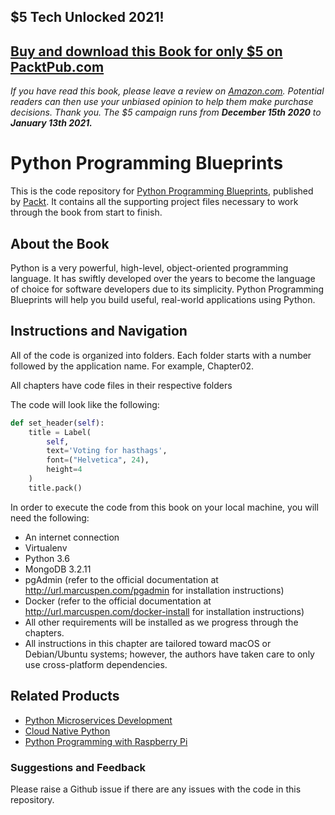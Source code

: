 ## $5 Tech Unlocked 2021!
[Buy and download this Book for only $5 on PacktPub.com](https://www.packtpub.com/product/python-programming-blueprints/9781786468161)
-----
*If you have read this book, please leave a review on [Amazon.com](https://www.amazon.com/gp/product/1786468166).     Potential readers can then use your unbiased opinion to help them make purchase decisions. Thank you. The $5 campaign         runs from __December 15th 2020__ to __January 13th 2021.__*

# Python Programming Blueprints
This is the code repository for [Python Programming Blueprints](https://www.packtpub.com/application-development/python-programming-blueprints?utm_source=github&utm_medium=repository&utm_campaign=9781786468161), published by [Packt](https://www.packtpub.com/?utm_source=github). It contains all the supporting project files necessary to work through the book from start to finish.

## About the Book
Python is a very powerful, high-level, object-oriented programming language. It has swiftly developed over the years to become the language of choice for software developers due to its simplicity. Python Programming Blueprints will help you build useful, real-world applications using Python.

## Instructions and Navigation
All of the code is organized into folders. Each folder starts with a number followed by the application name. For example, Chapter02.

All chapters have code files in their respective folders

The code will look like the following:

```python
def set_header(self):
    title = Label(
        self,
        text='Voting for hasthags',
        font=("Helvetica", 24),
        height=4
    )
    title.pack()
```

In order to execute the code from this book on your local machine, you will need the following:

- An internet connection
- Virtualenv
- Python 3.6
- MongoDB 3.2.11
- pgAdmin (refer to the official documentation at http://url.marcuspen.com/pgadmin for installation instructions)
- Docker (refer to the official documentation at http://url.marcuspen.com/docker-install for installation instructions)
- All other requirements will be installed as we progress through the chapters.
- All instructions in this chapter are tailored toward macOS or Debian/Ubuntu systems; however, the authors have taken care to only use cross-platform dependencies.

## Related Products
- [Python Microservices Development](https://www.packtpub.com/web-development/python-microservices-development?utm_source=github&utm_medium=repository&utm_campaign=9781785881114)
- [Cloud Native Python](https://www.packtpub.com/application-development/cloud-native-python?utm_source=github&utm_medium=repository&utm_campaign=9781787129313)
- [Python Programming with Raspberry Pi](https://www.packtpub.com/hardware-and-creative/python-programming-raspberry-pi?utm_source=github&utm_medium=repository&utm_campaign=9781786467577)

### Suggestions and Feedback
Please raise a Github issue if there are any issues with the code in this repository.
